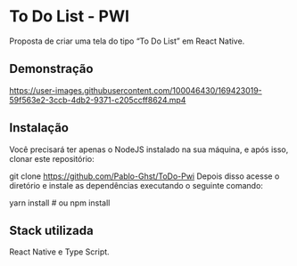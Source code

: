 
# To Do List - PWI
Proposta de criar uma tela do tipo “To Do List” em React Native. 


## Demonstração
https://user-images.githubusercontent.com/100046430/169423019-59f563e2-3ccb-4db2-9371-c205ccff8624.mp4


## Instalação

Você precisará ter apenas o NodeJS instalado na sua máquina, e após isso, clonar este repositório:

   git clone https://github.com/Pablo-Ghst/ToDo-Pwi
Depois disso acesse o diretório e instale as dependências executando o seguinte comando:

   yarn install # ou npm install
    
## Stack utilizada

React Native e Type Script.


